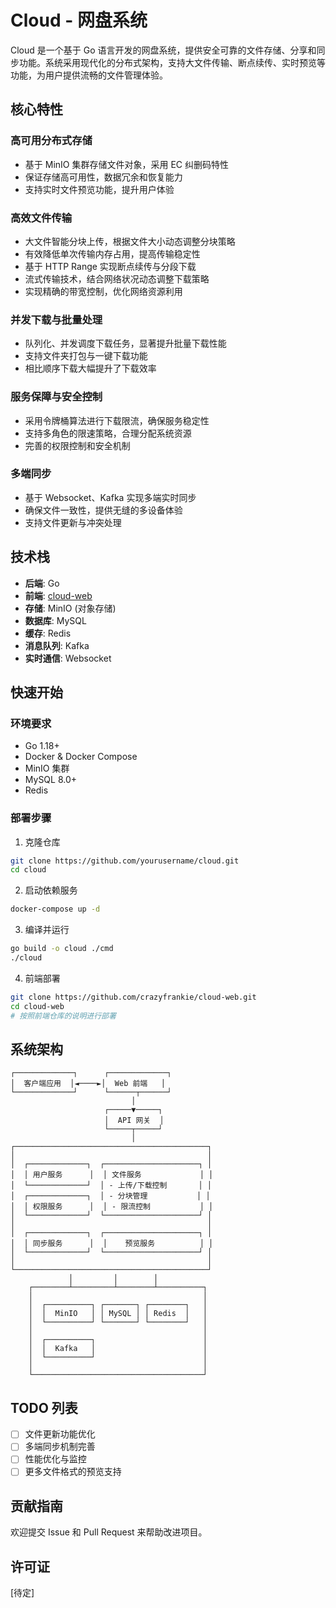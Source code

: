 # Cloud - 网盘系统

Cloud 是一个基于 Go 语言开发的网盘系统，提供安全可靠的文件存储、分享和同步功能。系统采用现代化的分布式架构，支持大文件传输、断点续传、实时预览等功能，为用户提供流畅的文件管理体验。

## 核心特性

### 高可用分布式存储
- 基于 MinIO 集群存储文件对象，采用 EC 纠删码特性
- 保证存储高可用性，数据冗余和恢复能力
- 支持实时文件预览功能，提升用户体验

### 高效文件传输
- 大文件智能分块上传，根据文件大小动态调整分块策略
- 有效降低单次传输内存占用，提高传输稳定性
- 基于 HTTP Range 实现断点续传与分段下载
- 流式传输技术，结合网络状况动态调整下载策略
- 实现精确的带宽控制，优化网络资源利用

### 并发下载与批量处理
- 队列化、并发调度下载任务，显著提升批量下载性能
- 支持文件夹打包与一键下载功能
- 相比顺序下载大幅提升了下载效率

### 服务保障与安全控制
- 采用令牌桶算法进行下载限流，确保服务稳定性
- 支持多角色的限速策略，合理分配系统资源
- 完善的权限控制和安全机制

### 多端同步
- 基于 Websocket、Kafka 实现多端实时同步
- 确保文件一致性，提供无缝的多设备体验
- 支持文件更新与冲突处理

## 技术栈

- **后端**: Go
- **前端**: [cloud-web](https://github.com/crazyfrankie/cloud-web)
- **存储**: MinIO (对象存储)
- **数据库**: MySQL
- **缓存**: Redis
- **消息队列**: Kafka
- **实时通信**: Websocket

## 快速开始

### 环境要求
- Go 1.18+
- Docker & Docker Compose
- MinIO 集群
- MySQL 8.0+
- Redis

### 部署步骤

1. 克隆仓库
```bash
git clone https://github.com/yourusername/cloud.git
cd cloud
```

2. 启动依赖服务
```bash
docker-compose up -d
```

3. 编译并运行
```bash
go build -o cloud ./cmd
./cloud
```

4. 前端部署
```bash
git clone https://github.com/crazyfrankie/cloud-web.git
cd cloud-web
# 按照前端仓库的说明进行部署
```

## 系统架构

```
┌─────────────┐      ┌─────────────┐
│  客户端应用  │◄────►│  Web 前端   │
└─────────────┘      └──────┬──────┘
                           │
                     ┌─────▼─────┐
                     │  API 网关  │
                     └─────┬─────┘
                           │
┌───────────────────────────────────────────┐
│                                           │
│  ┌─────────────┐  ┌─────────────────────┐ │
│  │ 用户服务      │  │ 文件服务             │ │
│  └─────────────┘  │ - 上传/下载控制       │ │
│  ┌─────────────┐  │ - 分块管理           │ │
│  │ 权限服务      │  │ - 限流控制           │ │
│  └─────────────┘  └─────────────────────┘ │
│                                           │
│  ┌─────────────┐  ┌─────────────────────┐ │
│  │ 同步服务      │  │    预览服务          │ │ 
│  └─────────────┘  └─────────────────────┘ │
│                                           │
└───────────────────────────────────────────┘
             │         │        │
    ┌────────┴─────────┴────────┴──────────┐
    │                                      │
    │  ┌──────────┐ ┌───────┐ ┌────────┐   │
    │  │  MinIO   │ │ MySQL │ │ Redis  │   │
    │  └──────────┘ └───────┘ └────────┘   │
    │                                      │
    │  ┌──────────┐                        │
    │  │  Kafka   │                        │
    │  └──────────┘                        │
    │                                      │
    └──────────────────────────────────────┘
```

## TODO 列表
- [ ] 文件更新功能优化
- [ ] 多端同步机制完善
- [ ] 性能优化与监控
- [ ] 更多文件格式的预览支持

## 贡献指南
欢迎提交 Issue 和 Pull Request 来帮助改进项目。

## 许可证
[待定]
